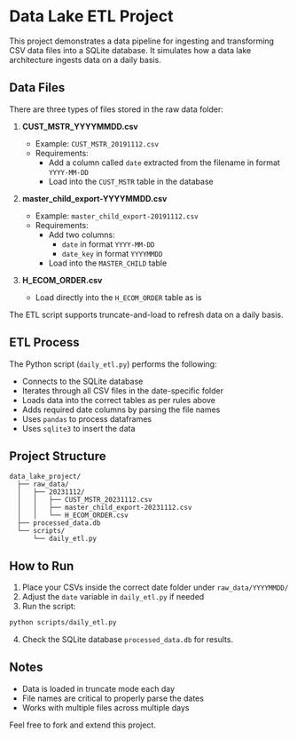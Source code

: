 # Data Lake ETL Project

This project demonstrates a data pipeline for ingesting and transforming CSV data files into a SQLite database. It simulates how a data lake architecture ingests data on a daily basis.

## Data Files

There are three types of files stored in the raw data folder:

1. **CUST_MSTR_YYYYMMDD.csv**
   - Example: `CUST_MSTR_20191112.csv`
   - Requirements:
     - Add a column called `date` extracted from the filename in format `YYYY-MM-DD`
     - Load into the `CUST_MSTR` table in the database

2. **master_child_export-YYYYMMDD.csv**
   - Example: `master_child_export-20191112.csv`
   - Requirements:
     - Add two columns:  
       - `date` in format `YYYY-MM-DD`  
       - `date_key` in format `YYYYMMDD`
     - Load into the `MASTER_CHILD` table

3. **H_ECOM_ORDER.csv**
   - Load directly into the `H_ECOM_ORDER` table as is

The ETL script supports truncate-and-load to refresh data on a daily basis.

## ETL Process

The Python script (`daily_etl.py`) performs the following:
- Connects to the SQLite database
- Iterates through all CSV files in the date-specific folder
- Loads data into the correct tables as per rules above
- Adds required date columns by parsing the file names
- Uses `pandas` to process dataframes
- Uses `sqlite3` to insert the data

## Project Structure

```
data_lake_project/
  ├── raw_data/
  │   ├── 20231112/
  │   │   ├── CUST_MSTR_20231112.csv
  │   │   ├── master_child_export-20231112.csv
  │   │   └── H_ECOM_ORDER.csv
  ├── processed_data.db
  └── scripts/
      └── daily_etl.py
```

## How to Run

1. Place your CSVs inside the correct date folder under `raw_data/YYYYMMDD/`
2. Adjust the `date` variable in `daily_etl.py` if needed
3. Run the script:
```bash
python scripts/daily_etl.py
```
4. Check the SQLite database `processed_data.db` for results.

## Notes

- Data is loaded in truncate mode each day
- File names are critical to properly parse the dates
- Works with multiple files across multiple days

Feel free to fork and extend this project.
